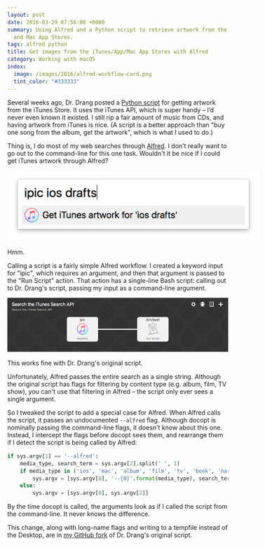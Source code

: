 ```yaml
---
layout: post
date: 2016-03-29 07:56:00 +0000
summary: Using Alfred and a Python script to retrieve artwork from the iTunes, App
  and Mac App Stores.
tags: alfred python
title: Get images from the iTunes/App/Mac App Stores with Alfred
category: Working with macOS
index:
  image: /images/2016/alfred-workflow-card.png
  tint_color: "#333333"
---
```


Several weeks ago, Dr. Drang posted a [Python script](http://leancrew.com/all-this/2016/03/images-from-the-itunes-app-mac-app-stores/) for getting artwork from the iTunes Store.
It uses the iTunes API, which is super handy – I’d never even known it existed. I still rip a fair amount of music from CDs, and having artwork from iTunes is nice.
(A script is a better approach than "buy one song from the album, get the artwork", which is what I used to do.)

Thing is, I do most of my web searches through [Alfred](https://www.alfredapp.com).
I don't really want to go out to the command-line for this one task.
Wouldn't it be nice if I could get iTunes artwork through Alfred?

<img src="/images/2016/itunes-alfred.png" alt="A grey search bar with the query “ipic ios drafts”, and a single result “Get iTunes artwork for ‘ios drafts’”." style="max-width: 575px;">

Hmm.

Calling a script is a fairly simple Alfred workflow.
I created a keyword input for "ipic", which requires an argument, and then that argument is passed to the "Run Script" action.
That action has a single-line Bash script: calling out to Dr. Drang's script, passing my input as a command-line argument.

<img src="/images/2016/alfred-workflow.png" alt="A workflow titled “Search the iTunes Search API”. The background is dark grey, and a light grey box “ipic” links to a second box “Run script”.">

This works fine with Dr. Drang's original script.

Unfortunately, Alfred passes the entire search as a single string.
Although the original script has flags for filtering by content type (e.g. album, film, TV show), you can't use that filtering in Alfred – the script only ever sees a single argument.

So I tweaked the script to add a special case for Alfred.
When Alfred calls the script, it passes an undocumented `--alfred` flag.
Although docopt is nominally passing the command-line flags, it doesn't know about this one.
Instead, I intercept the flags before docopt sees them, and rearrange them if I detect the script is being called by Alfred:

```python
if sys.argv[1] == '--alfred':
    media_type, search_term = sys.argv[2].split(' ', 1)
    if media_type in ('ios', 'mac', 'album', 'film', 'tv', 'book', 'narration'):
        sys.argv = [sys.argv[0], '--{0}'.format(media_type), search_term]
    else:
        sys.argv = [sys.argv[0], sys.argv[2]]
```

By the time docopt is called, the arguments look as if I called the script from the command-line.
It never knows the difference.

This change, along with long-name flags and writing to a tempfile instead of the Desktop, are in [my GitHub fork](https://github.com/alexwlchan/ipic) of Dr. Drang's original script.
